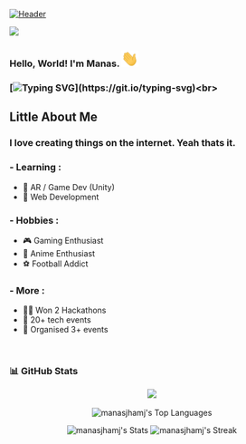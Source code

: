[![Header](https://raw.githubusercontent.com/ManasJhaMJ/ManasJhaMJ/master/profile.gif "Header")](https://manasjhamj.github.io/)

![](https://komarev.com/ghpvc/?username=manasjhamj&color=brightgreen&style=for-the-badge)

### Hello, World! I'm Manas. <img src="https://github.com/ABSphreak/ABSphreak/blob/master/gifs/Hi.gif" width="30">

### [![Typing SVG](https://readme-typing-svg.herokuapp.com?lines=Web+Developer;Web+Designer;Game+Developer;AR+Developer;and+a+lot+more...)](https://git.io/typing-svg)<br>
  
## Little About Me
### I love creating things on the internet. Yeah thats it.
<!-- <img height="300" width="500" alt="GIF" align="right" src="https://media.tenor.com/cOhgxKZrGqQAAAAM/zoro-one-piece.gif"> -->

### - Learning :
- 🌱 AR / Game Dev (Unity)
- 🌱 Web Development

### - Hobbies : 
- 🎮 Gaming Enthusiast
- 🍿 Anime Enthusiast
- ⚽ Football Addict

### - More : 
- 👨‍💻 Won 2 Hackathons
- 📅 20+ tech events
- 🎪 Organised 3+ events

<br>

### 📊 GitHub Stats
<div align="center" href="https://github.com/ManasJhaMJ/go-project-blueprint">
  <img src="https://github-readme-stats.vercel.app/api/pin/?username=ManasJhaMJ&repo=manasjhamj.github.io&title_color=ffcc00&text_color=6565cd&icon_color=ff1aff&bg_color=141439" />
  
  ![manasjhamj's Top Languages](https://github-readme-stats.vercel.app/api/top-langs/?username=manasjhamj&theme=outrun&show_icons=true&hide_border=false&layout=compact)
</div>  

<div align="center" href="https://github.com/ManasJhaMJ/ManasJhaMJ"> 

  ![manasjhamj's Stats](https://github-readme-stats.vercel.app/api?username=manasjhamj&theme=outrun&show_icons=true&hide_border=false&count_private=true&align="center")
   ![manasjhamj's Streak](https://github-readme-streak-stats.herokuapp.com/?user=manasjhamj&theme=outrun&hide_border=false)
</div>
